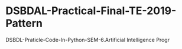 # DSBDAL-Practical-Final-TE-2019-Pattern
DSBDL-Praticle-Code-In-Python-SEM-6.Artificial Intelligence Progr
